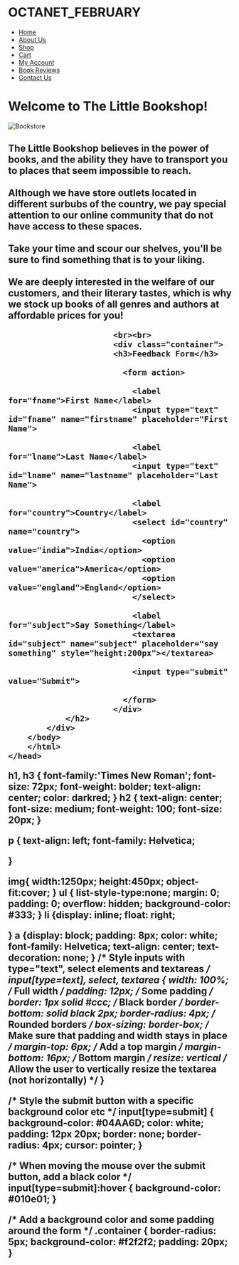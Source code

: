 # OCTANET_FEBRUARY
<!DOCTYPE html>
<html>
    <head>
        <!DOCTYPE html>
        <html lang="en">
        <head>
            <meta charset="UTF-8">
            <meta http-equiv="X-UA-Compatible" content="IE=edge">
            <meta name="viewport" content="width=device-width, initial-scale=1.0">
            <link rel="stylesheet" href="shop.css">
            <title>The Little Bookshop</title>
        </head>
        <body>
            <div class="nav">
                <ul>
                <li><a href="#home">Home</a></li>
                <li><a href="#about us">About Us</a></li>
                <li><a href="shop">Shop</a></li>
                <li><a href="cart">Cart</a></li>
                <li><a href="my account">My Account</a></li>
                <li><a href="book reviews">Book Reviews</a></li>
                <li><a href="contact us">Contact Us</a></li>
                </ul>
            </div>
            <div>
                <h1>Welcome to The Little Bookshop!</h1>
                <img src="c:\Users\icon\Downloads\shop.jpeg" alt="Bookstore"> 
                <h2>
                    <p>The Little Bookshop believes in the power of books, and the ability they have to transport 
                        you to places that seem impossible to reach.
                        <br><br>
                        Although we have store outlets located in
                         different surbubs of the country, we pay special attention to our online community that do 
                         not have access to these spaces. 
                         <br><br>
                         Take your time and scour our shelves, you'll be sure 
                         to find something that is to your liking. 
                         <br><br>
                         We are deeply interested in the welfare of our 
                         customers, and their literary tastes, which is why we stock up books of all genres and
                          authors at affordable prices for you!
                    </p>

                          <br><br> 
                          <div class="container">
                          <h3>Feedback Form</h3>

                            <form action>

                              <label for="fname">First Name</label>
                              <input type="text" id="fname" name="firstname" placeholder="First Name">

                              <label for="lname">Last Name</label>
                              <input type="text" id="lname" name="lastname" placeholder="Last Name">

                              <label for="country">Country</label>
                              <select id="country" name="country">
                                <option value="india">India</option>
                                <option value="america">America</option>
                                <option value="england">England</option>
                              </select>

                              <label for="subject">Say Something</label>
                              <textarea id="subject" name="subject" placeholder="say something" style="height:200px"></textarea>

                              <input type="submit" value="Submit">

                            </form>
                          </div>
                </h2>
            </div>
        </body>
        </html>
    </head>
</html>
h1, h3 {
    font-family:'Times New Roman';
    font-size: 72px;
    font-weight: bolder;
    text-align: center;
    color: darkred;
}
h2 {
    text-align: center;
    font-size: medium;
    font-weight: 100;
    font-size: 20px;
}

p {
    text-align: left;
    font-family: Helvetica;

}

img{
    width:1250px; height:450px; object-fit:cover;
}
ul {
    list-style-type:none;
    margin: 0;
    padding: 0;
    overflow: hidden;
    background-color: #333;
}
li {display: inline;
    float: right;

}
a {display: block;
    padding: 8px;
    color: white;
    font-family: Helvetica;
    text-align: center;
    text-decoration: none;
}
/* Style inputs with type="text", select elements and textareas */
input[type=text], select, textarea {
    width: 100%; /* Full width */
    padding: 12px; /* Some padding */ 
    border: 1px solid #ccc; /* Black border */
    border-bottom: solid black 2px;
    border-radius: 4px; /* Rounded borders */
    box-sizing: border-box; /* Make sure that padding and width stays in place */
    margin-top: 6px; /* Add a top margin */
    margin-bottom: 16px; /* Bottom margin */
    resize: vertical /* Allow the user to vertically resize the textarea (not horizontally) */
  }

  /* Style the submit button with a specific background color etc */
  input[type=submit] {
    background-color: #04AA6D;
    color: white;
    padding: 12px 20px;
    border: none;
    border-radius: 4px;
    cursor: pointer;
  }

  /* When moving the mouse over the submit button, add a black color */
  input[type=submit]:hover {
    background-color: #010e01;
  }

  /* Add a background color and some padding around the form */
  .container {
    border-radius: 5px;
    background-color: #f2f2f2;
    padding: 20px;
  }
  
